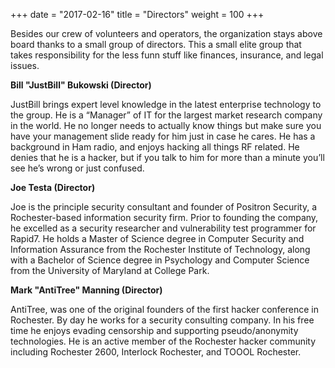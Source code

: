 +++
date = "2017-02-16"
title = "Directors"
weight = 100
+++

Besides our crew of volunteers and operators, the organization stays
above board thanks to a small group of directors. This a small
elite group that takes responsibility for the less funn stuff like
finances, insurance, and legal issues. 

**Bill "JustBill" Bukowski (Director)**

JustBill brings expert level knowledge in the latest enterprise technology to the group. He is a “Manager” of IT for the largest market research company in the world. He no longer needs to actually know things but make sure you have your management slide ready for him just in case he cares. He has a background in Ham radio, and enjoys hacking all things RF related. He denies that he is a hacker, but if you talk to him for more than a minute you’ll see he’s wrong or just confused.

**Joe Testa (Director)**

Joe is the principle security consultant and founder of Positron Security, a Rochester-based information security firm. Prior to founding the company, he excelled as a security researcher and vulnerability test programmer for Rapid7. He holds a Master of Science degree in Computer Security and Information Assurance from the Rochester Institute of Technology, along with a Bachelor of Science degree in Psychology and Computer Science from the University of Maryland at College Park.

**Mark "AntiTree" Manning (Director)**

AntiTree, was one of the original founders of the first hacker conference in Rochester. By day he works for a security consulting company. In his free time he enjoys evading censorship and supporting pseudo/anonymity technologies. He is an active member of the Rochester hacker community including Rochester 2600, Interlock Rochester, and TOOOL Rochester. 

